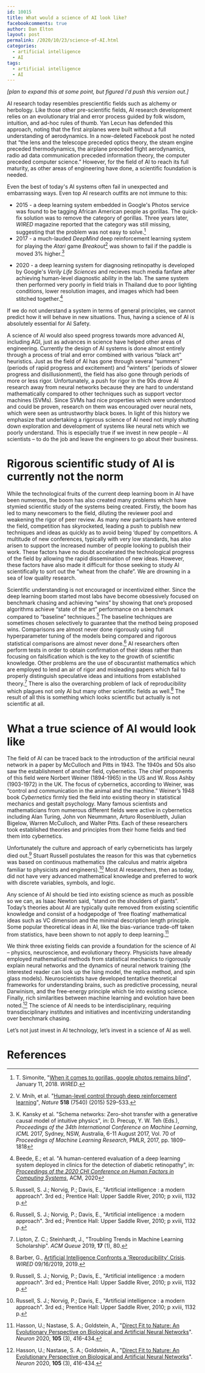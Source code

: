 ```yaml
---
id: 10015
title: What would a science of AI look like?
facebookcomments: true
author: Dan Elton
layout: post
permalink: /2020/10/23/science-of-AI.html
categories:
  - artificial intelligence
  - AI
tags:
  - artificial intelligence
  - AI
---
```


*[plan to expand this at some point, but figured I'd push this version out.]*

AI research today resembles prescientific fields such as alchemy or herbology. Like those other pre-scientific fields, AI research development relies on an evolutionary trial and error process guided by folk wisdom, intuition, and ad-hoc rules of thumb. Yan Lecun has defended this approach, noting that the first airplanes were built without a full understanding of aerodynamics.  In a now-deleted Facebook post he noted that “the lens and the telescope preceded optics theory, the steam engine preceded thermodynamics, the airplane preceded flight aerodynamics, radio ad data communication preceded information theory, the computer preceded computer science.” However, for the field of AI to reach its full maturity, as other areas of engineering have done, a scientific foundation is needed.

Even the best of today's AI systems often fail in unexpected and embarrassing ways. Even top AI research outfits are not immune to this:

* 2015 - a deep learning system embedded in Google's Photos service was found to be tagging African American people as gorillas. The quick-fix solution was to remove the category of gorillas. Three years later, *WIRED* magazine reported that the category was still missing, suggesting that the problem was not easy to solve.[^WiredGorillas]
* 2017 - a much-lauded *DeepMind* deep reinforcement learning system for playing the *Atari* game *Breakout*[^Minh] was shown to fail if the paddle is moved 3% higher.[^Kansky]
<!-- * 2018 - *DeepMind* releases their impressive \textit{AlphaStar} system for playing the computer game *StarCraft* at above-human level. Most popular press releases on the system fail to mention that it only plays one character and map and cannot generalize to other characters and maps (it must be retrained separately for each one).[^Marcus2018]-->
* 2020 - a deep learning system for diagnosing retinopathy is developed by Google's *Verily Life Sciences* and recieves much media fanfare after achieving human-level diagnostic ability in the lab. The same system then performed very poorly in field trials in Thailand due to poor lighting conditions, lower resolution images, and images which had been stitched together.[^Beede]

If we do not understand a system in terms of general principles, we cannot predict how it will behave in new situations. Thus, having a science of AI is absolutely essential for AI Safety.

A science of AI would also speed progress towards more advanced AI, including AGI, just as advances in science have helped other areas of engineering. Currently the design of AI systems is done almost entirely through a process of trial and error combined with various “black art” heuristics. Just as the field of AI has gone through several “summers” (periods of rapid progress and excitement) and “winters” (periods of slower progress and disillusionment), the field has also gone through periods of more or less rigor. Unfortunately, a push for rigor in the 90s drove AI research away from neural networks because they are hard to understand mathematically compared to other techniques such as support vector machines (SVMs). Since SVMs had nice properties which were understood and could be proven, research on them was encouraged over neural nets, which were seen as untrustworthy black boxes.  In light of this history we emphasize that undertaking a rigorous science of AI need not imply shutting down exploration and development of systems like neural nets which we poorly understand. This is especially true if we invest in new people – AI scientists – to do the job and leave the engineers to go about their business.

# Rigorous scientific study of AI is currently not the norm
While the technological fruits of the current deep learning boom in AI have been numerous, the boom has also created many problems which have stymied scientific study of the systems being created. Firstly, the boom has led to many newcomers to the field, diluting the reviewer pool and weakening the rigor of peer review. As many new participants have entered the field, competition has skyrocketed, leading a push to publish new techniques and ideas as quickly as to avoid being ‘duped’ by competitors. A multitude of new conferences, typically with very low standards, has also arisen to support the increased number of people looking to publish their work. These factors have no doubt accelerated the technological progress of the field by allowing the rapid dissemination of new ideas. However, these factors have also made it difficult for those seeking to study AI scientifically to sort out the “wheat from the chafe”. We are drowning in a sea of low quality research.

Scientific understanding is not encouraged or incentivized either. Since the deep learning boom started most labs have become obsessively focused on benchmark chasing and achieving “wins” by showing that one’s proposed algorithms achieve “state of the art” performance on a benchmark compared to “baseline” techniques.[^R1] The baseline techniques are sometimes chosen selectively to guarantee that the method being proposed wins. Comparisons are almost never done rigorously using full hyperparameter tuning of the models being compared and rigorous statistical comparisons are almost never done.[^R1] AI researchers often perform tests in order to obtain confirmation of their ideas rather than focusing on falsification which is the key to the growth of scientific knowledge. Other problems are the use of obscurantist mathematics which are employed to lend an air of rigor and misleading papers which fail to properly distinguish speculative ideas and intuitions from established theory.[^Lipton] There is also the overarching problem of lack of reproducibility which plagues not only AI but many other scientific fields as well.[^Barber] The result of all this is something which looks scientific but actually is not scientific at all.

# What a true science of AI would look like
The field of AI can be traced back to the introduction of the artificial neural network in a paper by McCulloch and Pitts in 1943. The 1940s and 50s also saw the establishment of another field, cybernetics. The chief proponents of this field were Norbert Weiner (1894-1965) in the US and W. Ross Ashby (1903-1972) in the UK. The focus of cybernetics, according to Weiner, was “control and communication in the animal and the machine.” Weiner’s 1948 book *Cybernetics* firmly tied the field into existing theory in statistical mechanics and gestalt psychology. Many famous scientists and mathematicians from numerous different fields were active in cybernetics including Alan Turing, John von Neummann, Arturo Rosenblueth, Julian Bigelow, Warren McCulloch, and Walter Pitts. Each of these researchers took established theories and principles from their home fields and tied them into cybernetics.  

Unfortunately the culture and approach of early cyberneticists has largely died out.[^R1] Stuart Russell postulates the reason for this was that cybernetics was based on continuous mathematics (the calculus and matrix algebra familiar to physicists and engineers).[^R1] Most AI researchers, then as today, did not have very advanced mathematical knowledge and preferred to work with discrete variables, symbols, and logic.
<!-- In 1950 Alan Turing proposed his famous Turing test.-->

Any science of AI should be tied into existing science as much as possible so we can, as Isaac Newton said, “stand on the shoulders of giants”. Today’s theories about AI are typically quite removed from existing scientific knowledge and consist of a hodgepodge of ‘free floating’ mathematical ideas such as VC dimension and the minimal description length principle. Some  popular theoretical ideas in AI, like the bias-variance trade-off taken from statistics, have been shown to not apply to deep learning.[^Hasson]

We think three existing fields can provide a foundation for the science of AI – physics, neuroscience, and evolutionary theory. Physicists have already employed mathematical methods from statistical mechanics to rigorously explain neural networks and the dynamics of neural network training (the interested reader can look up the Ising model, the replica method, and spin glass models). Neuroscientists have developed tentative theoretical frameworks for understanding brains, such as predictive processing, neural Darwinism, and the free-energy principle which tie into existing science. Finally, rich similarities between machine learning and evolution have been noted.[^Hasson] The science of AI needs to be interdisciplinary, requiring  transdisciplinary institutes and initiatives and incentivizing understanding over benchmark chasing.

Let’s not just invest in AI technology, let’s invest in a science of AI as well.


# References

[^WiredGorillas]:  T. Simonite, "[When it comes to gorillas, google photos remains blind](https://www.wired.com/story/when-it-comes-to-gorillas-google-photos-remains-blind/)", January 11, 2018. *WIRED*.
[^R1]: Russell, S. J.;  Norvig, P.; Davis, E., "Artificial intelligence : a modern approach". 3rd ed.; Prentice Hall: Upper Saddle River, 2010; p xviii, 1132 p.
[^Lipton]: Lipton, Z. C.; Steinhardt, J., "Troubling Trends in Machine Learning Scholarship". *ACM Queue* 2019, **17** (1), 80.
[^Barber]: Barber, G., [Artificial Intelligence Confronts a 'Reproducibility' Crisis](https://www.wired.com/story/artificial-intelligence-confronts-reproducibility-crisis/). *WIRED* 09/16/2019, 2019.
[^Hasson]: Hasson, U.;  Nastase, S. A.; Goldstein, A., "[Direct Fit to Nature: An Evolutionary Perspective on Biological and Artificial Neural Networks](https://www.sciencedirect.com/science/article/abs/pii/S089662731931044X)". *Neuron* 2020, **105** (3), 416-434.
[^Elton]:  D. C. Elton. "[Self-explaining AI as an alternative to interpretable AI](https://arxiv.org/abs/2002.05149)", in: *Artificial General Intelligence*, Springer International Publishing, 2020, pp. 95–106
[^Beede]: Beede, E.; et al. "A human-centered evaluation of a deep learning system deployed in clinics for the detection of diabetic retinopathy", in: *[Proceedings of the 2020 CHI Conference on Human Factors in Computing Systems](https://dl.acm.org/doi/10.1145/3313831.3376718)*, ACM, 2020
[^Kansky]: K. Kansky et al. "Schema networks: Zero-shot transfer with a generative causal model of intuitive physics", in: D. Precup, Y. W. Teh (Eds.), *Proceedings of the 34th International Conference on Machine Learning*, *ICML* 2017, Sydney, NSW, Australia, 6-11 August 2017, Vol. 70 of *Proceedings of Machine Learning Research*, PMLR, 2017, pp. 1809–1818
[^Minh]: V. Mnih, et al. "[Human-level control through deep reinforcement learning](https://www.nature.com/articles/nature14236)", *Nature* **518** (7540) (2015) 529–533.
